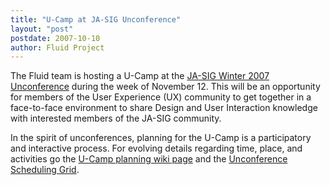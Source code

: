 ```yaml
---
title: "U-Camp at JA-SIG Unconference"
layout: "post"
postdate: 2007-10-10
author: Fluid Project
---
```


The Fluid team is hosting a U-Camp at the <a href="http://www.ja-sig.org/news/unconference2007.html">JA-SIG Winter 2007 Unconference</a> during the week of November 12. This will be an opportunity for members of the User Experience (UX) community to get together in a face-to-face environment to share Design and User Interaction knowledge with interested members of the JA-SIG community.

In the spirit of unconferences, planning for the U-Camp is a participatory and interactive process. For evolving details regarding time, place, and activities go the <a href="http://www.ja-sig.org/wiki/display/JCON/U-Camp+Planning+-+JA-Sig+UnConference">U-Camp planning wiki page</a> and the <a href="http://www.ja-sig.org/wiki/display/JCON/Winter+2007+UnConference+Scheduling+Grid">Unconference Scheduling Grid</a>.
